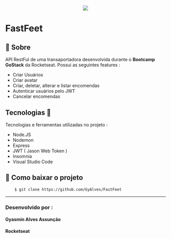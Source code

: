 <h1 align="center">
    <img src="https://ik.imagekit.io/am6iypeh5w/giphy_6Rue9KLy5.gif"/>
  </h1>

# FastFeet

## 📖 Sobre  
API RestFul de uma transaportadora desenvolvida durante o **Bootcamp GoStack** da Rocketseat. Possui as seguintes features :

- Criar Usuários
- Criar  avatar
- Criar, deletar, alterar e listar encomendas
- Autenticar usuários pelo JWT
- Cancelar encomendas 

## Tecnologias  📱 
Tecnologias e ferramentas utilizadas no projeto :

- Node.JS
- Nodemon
- Express
- JWT ( Jason Web Token )
- Insomnia 
- Visual Studio Code


## 🎁 Como baixar o projeto 
```bash
    $ git clone https://github.com/GyAlves/FastFeet
```
---
### Desenvolvido por :
#### Gyasmin Alves Assunção 
#### Rocketseat
